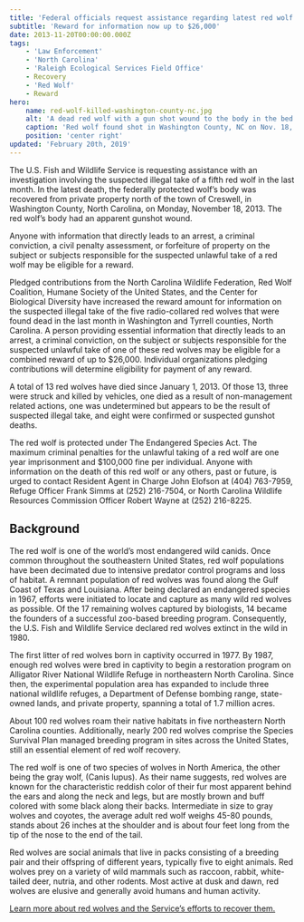```yaml
---
title: 'Federal officials request assistance regarding latest red wolf killing'
subtitle: 'Reward for information now up to $26,000'
date: 2013-11-20T00:00:00.000Z
tags:
    - 'Law Enforcement'
    - 'North Carolina'
    - 'Raleigh Ecological Services Field Office'
    - Recovery
    - 'Red Wolf'
    - Reward
hero:
    name: red-wolf-killed-washington-county-nc.jpg
    alt: 'A dead red wolf with a gun shot wound to the body in the bed of a truck.'
    caption: 'Red wolf found shot in Washington County, NC on Nov. 18, 2013. Photo by USFWS.'
    position: 'center right'
updated: 'February 20th, 2019'
---
```


The U.S. Fish and Wildlife Service is requesting assistance with an investigation involving the suspected illegal take of a fifth red wolf in the last month.  In the latest death, the federally protected wolf’s body was recovered from private property north of the town of Creswell, in Washington County, North Carolina, on Monday, November 18, 2013.  The red wolf’s body had an apparent gunshot wound.
  
Anyone with information that directly leads to an arrest, a criminal conviction, a civil penalty assessment, or forfeiture of property on the subject or subjects responsible for the suspected unlawful take of a red wolf may be eligible for a reward.

Pledged contributions from the North Carolina Wildlife Federation, Red Wolf Coalition, Humane Society of the United States, and the Center for Biological Diversity have increased the reward amount for information on the suspected illegal take of the five radio-collared red wolves that were found dead in the last month in Washington and Tyrrell counties, North Carolina.  A person providing essential information that directly leads to an arrest, a criminal conviction, on the subject or subjects responsible for the suspected unlawful take of one of these red wolves may be eligible for a combined reward of up to $26,000.  Individual organizations pledging contributions will determine eligibility for payment of any reward.

A total of 13 red wolves have died since January 1, 2013.  Of those 13, three were struck and killed by vehicles, one died as a result of non-management related actions, one was undetermined but appears to be the result of suspected illegal take, and eight were confirmed or suspected gunshot deaths.

The red wolf is protected under The Endangered Species Act. The maximum criminal penalties for the unlawful taking of a red wolf are one year imprisonment and $100,000 fine per individual.  Anyone with information on the death of this red wolf or any others, past or future, is urged to contact Resident Agent in Charge John Elofson at (404) 763-7959, Refuge Officer Frank Simms at (252) 216-7504, or North Carolina Wildlife Resources Commission Officer Robert Wayne at (252) 216-8225.

## Background

The red wolf is one of the world’s most endangered wild canids.  Once common throughout the southeastern United States, red wolf populations have been decimated due to intensive predator control programs and loss of habitat.  A remnant population of red wolves was found along the Gulf Coast of Texas and Louisiana.  After being declared an endangered species in 1967, efforts were initiated to locate and capture as many wild red wolves as possible.  Of the 17 remaining wolves captured by biologists, 14 became the founders of a successful zoo-based breeding program.  Consequently, the U.S. Fish and Wildlife Service declared red wolves extinct in the wild in 1980.

The first litter of red wolves born in captivity occurred in 1977.  By 1987, enough red wolves were bred in captivity to begin a restoration program on Alligator River National Wildlife Refuge in northeastern North Carolina.  Since then, the experimental population area has expanded to include three national wildlife refuges, a Department of Defense bombing range, state-owned lands, and private property, spanning a total of 1.7 million acres.

About 100 red wolves roam their native habitats in five northeastern North Carolina counties.   Additionally, nearly 200 red wolves comprise the Species Survival Plan managed breeding program in sites across the United States, still an essential element of red wolf recovery.

The red wolf is one of two species of wolves in North America, the other being the gray wolf, (Canis lupus).  As their name suggests, red wolves are known for the characteristic reddish color of their fur most apparent behind the ears and along the neck and legs, but are mostly brown and buff colored with some black along their backs.  Intermediate in size to gray wolves and coyotes, the average adult red wolf weighs 45-80 pounds, stands about 26 inches at the shoulder and is about four feet long from the tip of the nose to the end of the tail.

Red wolves are social animals that live in packs consisting of a breeding pair and their offspring of different years, typically five to eight animals.  Red wolves prey on a variety of wild mammals such as raccoon, rabbit, white-tailed deer, nutria, and other rodents.  Most active at dusk and dawn, red wolves are elusive and generally avoid humans and human activity.

[Learn more about red wolves and the Service’s efforts to recover them.](/wildlife/mammal/red-wolf)
